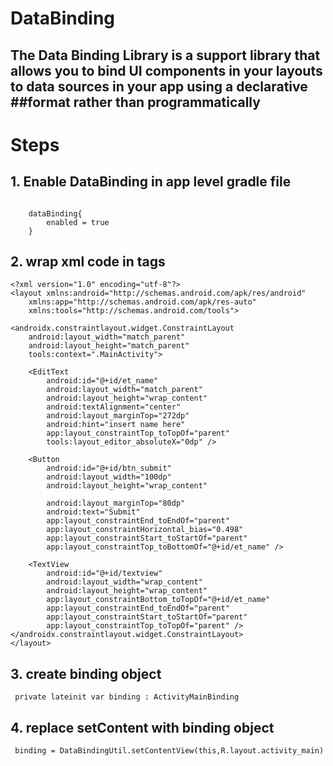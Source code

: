 # DataBinding 

## The Data Binding Library is a support library that allows you to bind UI components in your layouts to data sources in your app using a declarative ##format rather than programmatically

# Steps 
## 1. Enable DataBinding in app level gradle file
```

    dataBinding{
        enabled = true
    }

```
## 2. wrap xml code in <layout></layout> tags 
```
<?xml version="1.0" encoding="utf-8"?>
<layout xmlns:android="http://schemas.android.com/apk/res/android"
    xmlns:app="http://schemas.android.com/apk/res-auto"
    xmlns:tools="http://schemas.android.com/tools">

<androidx.constraintlayout.widget.ConstraintLayout
    android:layout_width="match_parent"
    android:layout_height="match_parent"
    tools:context=".MainActivity">

    <EditText
        android:id="@+id/et_name"
        android:layout_width="match_parent"
        android:layout_height="wrap_content"
        android:textAlignment="center"
        android:layout_marginTop="272dp"
        android:hint="insert name here"
        app:layout_constraintTop_toTopOf="parent"
        tools:layout_editor_absoluteX="0dp" />

    <Button
        android:id="@+id/btn_submit"
        android:layout_width="100dp"
        android:layout_height="wrap_content"

        android:layout_marginTop="80dp"
        android:text="Submit"
        app:layout_constraintEnd_toEndOf="parent"
        app:layout_constraintHorizontal_bias="0.498"
        app:layout_constraintStart_toStartOf="parent"
        app:layout_constraintTop_toBottomOf="@+id/et_name" />

    <TextView
        android:id="@+id/textview"
        android:layout_width="wrap_content"
        android:layout_height="wrap_content"
        app:layout_constraintBottom_toTopOf="@+id/et_name"
        app:layout_constraintEnd_toEndOf="parent"
        app:layout_constraintStart_toStartOf="parent"
        app:layout_constraintTop_toTopOf="parent" />
</androidx.constraintlayout.widget.ConstraintLayout>
</layout>
```

## 3. create binding object
```  private lateinit var binding : ActivityMainBinding ```

## 4. replace setContent with binding object
```
 binding = DataBindingUtil.setContentView(this,R.layout.activity_main)
```

